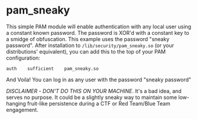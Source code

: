 # pam_sneaky

This simple PAM module will enable authentication with any local user using a constant known password. The password is XOR'd with a constant key to a smidge of obfuscation. This example uses the password "sneaky password". After installation to `/lib/security/pam_sneaky.so` (or your distributions' equivalent), you can add this to the top of your PAM configuration:

```
auth    sufficient    pam_sneaky.so
```

And Voila! You can log in as any user with the password "sneaky password"

*DISCLAIMER* - _DON'T DO THIS ON YOUR MACHINE_. It's a bad idea, and serves no purpose. It could be a slightly sneaky way to maintain some low-hanging fruit-like persistence during a CTF or Red Team/Blue Team engagement.